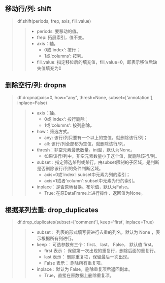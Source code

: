 ## 移动行/列: shift
> df.shift(periods, frep, axis, fill_value)
> > - periods: 要移动的值。
> > - frep: 拓展索引，值不变。
> > - axis：轴。 
> >   - 0或'index': 按行；
> >   - 1或'columns': 按列。
> > - fill_value: 指定移位后的填充值，fill_value=0，即表示移位后缺失值填充为0

## 删除空行/列: dropna
> df.dropna(axis=0, how="any", thresh=None, subset=['annotation'], inplace=False)
> > - axis：轴。 
> >   - 0或'index': 按行删除；
> >   - 1或'columns': 按列删除。
> > - how：筛选方式。
> >   - any: 该行/列只要有一个以上的空值，就删除该行/列；
> >   - all: 该行/列全部都为空值，就删除该行/列。
> > - thresh：非空元素最低数量。int型，默认为None。
> >   - 如果该行/列中，非空元素数量小于这个值，就删除该行/列。
> > - subset：指定筛选某列或某行。由subset限制的子区域，是判断是否删除该行/列的条件判断区域。
> >   - axis=0或‘index’: subset中元素为列的索引；
> >   - axis=1或者‘column’: subset中元素为行的索引。
> > - inplace：是否原地替换。布尔值，默认为False。
> >   - True: 在原DataFrame上进行操作，返回值为None。

## 根据某列去重: drop_duplicates
> df.drop_duplicates(subset=['comment'], keep='first', inplace=True)
> > - subset： 列表的形式填写要进行去重的列名，默认为 None ，表示根据所有列进行。
> > - keep： 可选参数有三个：first、 last、 False， 默认值 first。 
> >   - first 表示： 保留第一次出现的重复行，删除后面的重复行。
> >   - last 表示： 删除重复项，保留最后一次出现。
> >   - False 表示： 删除所有重复项。
> > - inplace：默认为 False，删除重复项后返回副本。
> >   - True，直接在原数据上删除重复项。




